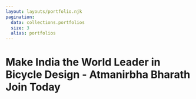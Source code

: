 ```yaml
---
layout: layouts/portfolio.njk
pagination:
  data: collections.portfolios
  size: 3
  alias: portfolios
---
```

#  Make India the World Leader in Bicycle Design -  <span>Atmanirbha Bharath</span> Join <span>Today</span>
